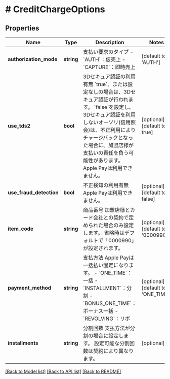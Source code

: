 # # CreditChargeOptions

## Properties

Name | Type | Description | Notes
------------ | ------------- | ------------- | -------------
**authorization_mode** | **string** | 支払い要求のタイプ   - &#x60;AUTH&#x60;：仮売上 - &#x60;CAPTURE&#x60;：即時売上 | [default to 'AUTH']
**use_tds2** | **bool** | 3Dセキュア認証の利用有無   &#x60;true&#x60;、または設定なしの場合は、3Dセキュア認証が行われます。   &#x60;false&#x60;を設定し、3Dセキュア認証を利用しないオーソリ(信用照会)は、不正利用によりチャージバックとなった場合に、加盟店様が支払いの責任を負う可能性があります。 Apple Payは利用できません。 | [optional] [default to true]
**use_fraud_detection** | **bool** | 不正検知の利用有無   Apple Payは利用できません。 | [optional] [default to false]
**item_code** | **string** | 商品番号   加盟店様とカード会社との契約で定められた場合のみ設定します。   省略時はデフォルトで「0000990」が設定されます。 | [optional] [default to '0000990']
**payment_method** | **string** | 支払方法   Apple Payは一括払い固定になります。   - &#x60;ONE_TIME&#x60;：一括 - &#x60;INSTALLMENT&#x60;：分割 - &#x60;BONUS_ONE_TIME&#x60;：ボーナス一括 - &#x60;REVOLVING&#x60;：リボ | [optional] [default to 'ONE_TIME']
**installments** | **string** | 分割回数   支払方法が分割の場合に設定します。   設定可能な分割回数は契約により異なります。 | [optional]

[[Back to Model list]](../../README.md#models) [[Back to API list]](../../README.md#endpoints) [[Back to README]](../../README.md)

